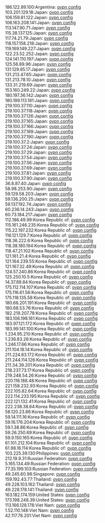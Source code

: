 186.122.89.100:Argentina: [ovpn config](vpn/186_122_89_100.ovpn)  
103.201.129.18:Japan: [ovpn config](vpn/103_201_129_18.ovpn)  
106.159.81.122:Japan: [ovpn config](vpn/106_159_81_122.ovpn)  
106.163.208.141:Japan: [ovpn config](vpn/106_163_208_141.ovpn)  
113.147.90.71:Japan: [ovpn config](vpn/113_147_90_71.ovpn)  
115.38.137.125:Japan: [ovpn config](vpn/115_38_137_125.ovpn)  
117.74.21.79:Japan: [ovpn config](vpn/117_74_21_79.ovpn)  
118.157.158.218:Japan: [ovpn config](vpn/118_157_158_218.ovpn)  
119.169.149.227:Japan: [ovpn config](vpn/119_169_149_227.ovpn)  
122.23.52.252:Japan: [ovpn config](vpn/122_23_52_252.ovpn)  
124.141.110.197:Japan: [ovpn config](vpn/124_141_110_197.ovpn)  
125.56.89.96:Japan: [ovpn config](vpn/125_56_89_96.ovpn)  
131.129.85.17:Japan: [ovpn config](vpn/131_129_85_17.ovpn)  
131.213.47.65:Japan: [ovpn config](vpn/131_213_47_65.ovpn)  
131.213.78.10:Japan: [ovpn config](vpn/131_213_78_10.ovpn)  
133.31.219.69:Japan: [ovpn config](vpn/133_31_219_69.ovpn)  
153.160.249.22:Japan: [ovpn config](vpn/153_160_249_22.ovpn)  
180.197.36.142:Japan: [ovpn config](vpn/180_197_36_142.ovpn)  
180.199.113.181:Japan: [ovpn config](vpn/180_199_113_181.ovpn)  
219.100.37.110:Japan: [ovpn config](vpn/219_100_37_110.ovpn)  
219.100.37.118:Japan: [ovpn config](vpn/219_100_37_118.ovpn)  
219.100.37.126:Japan: [ovpn config](vpn/219_100_37_126.ovpn)  
219.100.37.165:Japan: [ovpn config](vpn/219_100_37_165.ovpn)  
219.100.37.166:Japan: [ovpn config](vpn/219_100_37_166.ovpn)  
219.100.37.169:Japan: [ovpn config](vpn/219_100_37_169.ovpn)  
219.100.37.190:Japan: [ovpn config](vpn/219_100_37_190.ovpn)  
219.100.37.2:Japan: [ovpn config](vpn/219_100_37_2.ovpn)  
219.100.37.24:Japan: [ovpn config](vpn/219_100_37_24.ovpn)  
219.100.37.29:Japan: [ovpn config](vpn/219_100_37_29.ovpn)  
219.100.37.54:Japan: [ovpn config](vpn/219_100_37_54.ovpn)  
219.100.37.56:Japan: [ovpn config](vpn/219_100_37_56.ovpn)  
219.100.37.69:Japan: [ovpn config](vpn/219_100_37_69.ovpn)  
219.100.37.81:Japan: [ovpn config](vpn/219_100_37_81.ovpn)  
219.100.37.90:Japan: [ovpn config](vpn/219_100_37_90.ovpn)  
36.8.87.40:Japan: [ovpn config](vpn/36_8_87_40.ovpn)  
58.98.253.90:Japan: [ovpn config](vpn/58_98_253_90.ovpn)  
59.129.58.203:Japan: [ovpn config](vpn/59_129_58_203.ovpn)  
59.136.200.25:Japan: [ovpn config](vpn/59_136_200_25.ovpn)  
59.137.192.74:Japan: [ovpn config](vpn/59_137_192_74.ovpn)  
60.236.14.243:Japan: [ovpn config](vpn/60_236_14_243.ovpn)  
60.73.184.217:Japan: [ovpn config](vpn/60_73_184_217.ovpn)  
112.186.49.99:Korea Republic of: [ovpn config](vpn/112_186_49_99.ovpn)  
115.161.246.235:Korea Republic of: [ovpn config](vpn/115_161_246_235.ovpn)  
115.22.197.232:Korea Republic of: [ovpn config](vpn/115_22_197_232.ovpn)  
116.121.129.7:Korea Republic of: [ovpn config](vpn/116_121_129_7.ovpn)  
118.36.222.6:Korea Republic of: [ovpn config](vpn/118_36_222_6.ovpn)  
118.38.180.194:Korea Republic of: [ovpn config](vpn/118_38_180_194.ovpn)  
118.47.21.102:Korea Republic of: [ovpn config](vpn/118_47_21_102.ovpn)  
121.161.21.4:Korea Republic of: [ovpn config](vpn/121_161_21_4.ovpn)  
121.164.239.55:Korea Republic of: [ovpn config](vpn/121_164_239_55.ovpn)  
121.167.32.49:Korea Republic of: [ovpn config](vpn/121_167_32_49.ovpn)  
124.57.240.86:Korea Republic of: [ovpn config](vpn/124_57_240_86.ovpn)  
125.250.10.5:Korea Republic of: [ovpn config](vpn/125_250_10_5.ovpn)  
14.37.89.84:Korea Republic of: [ovpn config](vpn/14_37_89_84.ovpn)  
175.112.114.107:Korea Republic of: [ovpn config](vpn/175_112_114_107.ovpn)  
175.116.61.56:Korea Republic of: [ovpn config](vpn/175_116_61_56.ovpn)  
175.118.135.58:Korea Republic of: [ovpn config](vpn/175_118_135_58.ovpn)  
180.66.201.191:Korea Republic of: [ovpn config](vpn/180_66_201_191.ovpn)  
180.68.53.76:Korea Republic of: [ovpn config](vpn/180_68_53_76.ovpn)  
182.219.207.78:Korea Republic of: [ovpn config](vpn/182_219_207_78.ovpn)  
183.106.198.161:Korea Republic of: [ovpn config](vpn/183_106_198_161.ovpn)  
183.97.121.172:Korea Republic of: [ovpn config](vpn/183_97_121_172.ovpn)  
183.99.141.100:Korea Republic of: [ovpn config](vpn/183_99_141_100.ovpn)  
1.234.95.210:Korea Republic of: [ovpn config](vpn/1_234_95_210.ovpn)  
1.236.83.26:Korea Republic of: [ovpn config](vpn/1_236_83_26.ovpn)  
1.246.17.66:Korea Republic of: [ovpn config](vpn/1_246_17_66.ovpn)  
211.104.18.14:Korea Republic of: [ovpn config](vpn/211_104_18_14.ovpn)  
211.224.83.172:Korea Republic of: [ovpn config](vpn/211_224_83_172.ovpn)  
211.244.114.126:Korea Republic of: [ovpn config](vpn/211_244_114_126.ovpn)  
211.34.39.201:Korea Republic of: [ovpn config](vpn/211_34_39_201.ovpn)  
218.237.73.17:Korea Republic of: [ovpn config](vpn/218_237_73_17.ovpn)  
219.248.54.26:Korea Republic of: [ovpn config](vpn/219_248_54_26.ovpn)  
220.116.188.48:Korea Republic of: [ovpn config](vpn/220_116_188_48.ovpn)  
221.158.232.93:Korea Republic of: [ovpn config](vpn/221_158_232_93.ovpn)  
222.105.82.64:Korea Republic of: [ovpn config](vpn/222_105_82_64.ovpn)  
222.114.233.195:Korea Republic of: [ovpn config](vpn/222_114_233_195.ovpn)  
222.121.132.41:Korea Republic of: [ovpn config](vpn/222_121_132_41.ovpn)  
222.238.38.64:Korea Republic of: [ovpn config](vpn/222_238_38_64.ovpn)  
58.120.23.86:Korea Republic of: [ovpn config](vpn/58_120_23_86.ovpn)  
59.14.111.16:Korea Republic of: [ovpn config](vpn/59_14_111_16.ovpn)  
59.16.176.204:Korea Republic of: [ovpn config](vpn/59_16_176_204.ovpn)  
59.1.38.86:Korea Republic of: [ovpn config](vpn/59_1_38_86.ovpn)  
59.26.250.69:Korea Republic of: [ovpn config](vpn/59_26_250_69.ovpn)  
59.9.150.165:Korea Republic of: [ovpn config](vpn/59_9_150_165.ovpn)  
61.101.212.104:Korea Republic of: [ovpn config](vpn/61_101_212_104.ovpn)  
61.98.16.114:Korea Republic of: [ovpn config](vpn/61_98_16_114.ovpn)  
103.225.39.130:Philippines: [ovpn config](vpn/103_225_39_130.ovpn)  
212.19.9.31:Russian Federation: [ovpn config](vpn/212_19_9_31.ovpn)  
5.165.134.49:Russian Federation: [ovpn config](vpn/5_165_134_49.ovpn)  
77.35.199.103:Russian Federation: [ovpn config](vpn/77_35_199_103.ovpn)  
49.245.60.98:Singapore: [ovpn config](vpn/49_245_60_98.ovpn)  
159.192.43.77:Thailand: [ovpn config](vpn/159_192_43_77.ovpn)  
49.228.103.162:Thailand: [ovpn config](vpn/49_228_103_162.ovpn)  
49.228.178.141:Thailand: [ovpn config](vpn/49_228_178_141.ovpn)  
163.182.174.159:United States: [ovpn config](vpn/163_182_174_159.ovpn)  
173.198.248.39:United States: [ovpn config](vpn/173_198_248_39.ovpn)  
113.166.128.178:Viet Nam: [ovpn config](vpn/113_166_128_178.ovpn)  
1.52.110.148:Viet Nam: [ovpn config](vpn/1_52_110_148.ovpn)  
42.117.78.201:Viet Nam: [ovpn config](vpn/42_117_78_201.ovpn)  
